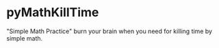 pyMathKillTime
==============

"Simple Math Practice" burn your brain when you need for killing time by simple math.

